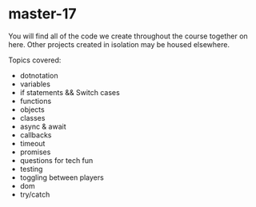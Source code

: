 # master-17

You will find all of the code we create throughout the course together on here. Other projects created in isolation may be housed elsewhere. 

Topics covered:

* dotnotation
* variables
* if statements && Switch cases
* functions
* objects
* classes
* async & await
* callbacks
* timeout
* promises
* questions for tech fun
* testing
* toggling between players
* dom
* try/catch
